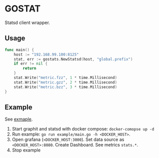 # GOSTAT

Statsd client wrapper.

## Usage

```go
func main() {
    host := "192.168.99.100:8125"
    stat, err := gostats.NewStatsd(host, "global.prefix")
    if err != nil {
        return
    }
    stat.Write("metric.fzz", 1 * time.Millisecond)
    stat.Write("metric.gzz", 2 * time.Millisecond)
    stat.Write("metric.bzz", 3 * time.Millisecond)
}
```

## Example

See [exmaple](/examples/main.go).

1. Start graphit and statsd with docker compose: `docker-comopse up -d`
1. Run example: `go run example/main.go -h <DOCKER_HOST>`.
1. Open grafana (`<DOCKER_HOST:3000`). Set data source as `<DOCKER_HOST>:8080`.
Create Dashboard. See metrics `stats.*`.
1. Stop example
